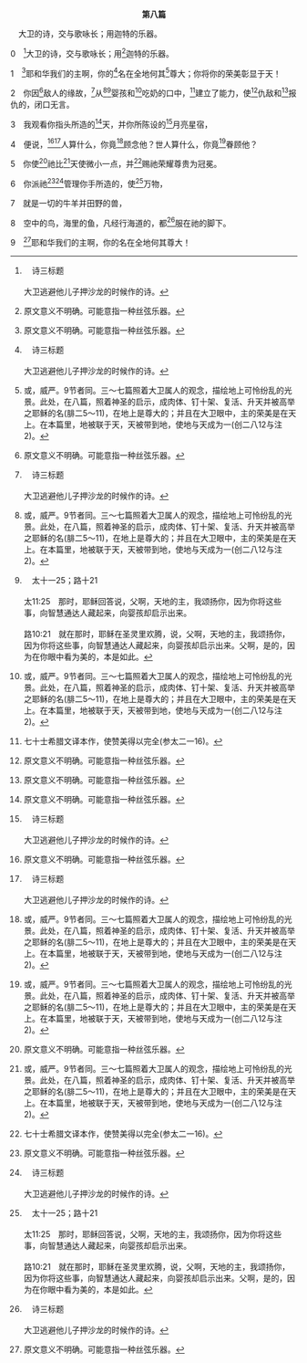 <p style="text-align:center;font-weight:bold;">第八篇</p>

<a name="0">

<span id="spsm">　大卫的诗，交与歌咏长；用迦特的乐器。

0　[^a]大卫的诗，交与歌咏长；用[^1]迦特的乐器。

[^1]:原文意义不明确。可能意指一种丝弦乐器。

[^a]:　诗三标题<br><br>大卫逃避他儿子押沙龙的时候作的诗。

1　[^1]耶和华我们的主啊，你的[^a]名在全地何其[^2]尊大；你将你的荣美彰显于天！

[^1]:三～七篇启示大卫关于敬虔生活的观念，而八篇是他受感赞美基督的尊大。

[^2]:或，威严。9节者同。三～七篇照着大卫属人的观念，描绘地上可怜纷乱的光景。此处，在八篇，照着神圣的启示，成肉体、钉十架、复活、升天并被高举之耶稣的名(腓二5～11)，在地上是尊大的；并且在大卫眼中，主的荣美是在天上。在本篇里，地被联于天，天被带到地，使地与天成为一(创二八12与注2)。

[^a]:　诗一四八13；赛十二4<br><br>诗148:13　愿这些都赞美耶和华的名，因为独有祂的名被尊崇；祂的荣美超乎天地之上。<br><br>赛12:4　在那日，你们要说，当称谢耶和华，呼求祂的名！将祂所行的传扬在万民中，提说祂的名已被尊崇。

2　你因[^1]敌人的缘故，[^a]从[^2][^b]婴孩和[^2]吃奶的口中，[^3]建立了能力，使[^1]仇敌和[^1]报仇的，闭口无言。

[^1]:表征撒但，他在神的国里是神的敌人(即对头)，在神国之外是神的仇敌，他也是在地上来去往返报仇的人(参伯一7，彼前五8)。在天上有神的荣美，在地上有耶稣尊大的名，但在天地之间有敌人、仇敌和报仇的(弗二2，六12)。主从婴孩和吃奶的(最年幼、最微小、最软弱的人)口中，建立了能力，使赞美得以完全，借此使这三类消极者闭口无言。在本篇里，完全的赞美包括赞美主在天上的荣美，祂在地上的尊大(1)，祂的成肉体、人性生活、受死、复活、升天和要来的国度(4～8)。要这样完全的赞美主，需要力量。主在祂救赎工作里最高的成就，乃是加强最软弱的和最微小的，并使他们口中所出、献给祂的赞美得以完全。

[^2]:表征诸天之国的子民，他们像小孩子(太十八3，十九14)。主的救恩(包括祂的救赎、重生、圣别、更新和变化)停止我们一切天然、属人的活动，使我们成为婴孩和吃奶的，来赞美祂。

[^3]:七十士希腊文译本作，使赞美得以完全(参太二一16)。

[^a]:　太二一16<br><br>太21:16　对祂说，这些人所说的，你听见了吗？耶稣对他们说，是的；经上说，“从婴孩和吃奶的口中，你使赞美得以完全。”难道你们没有念过吗？

[^b]:　太十一25；路十21<br><br>太11:25　那时，耶稣回答说，父啊，天地的主，我颂扬你，因为你将这些事，向智慧通达人藏起来，向婴孩却启示出来。<br><br>路10:21　就在那时，耶稣在圣灵里欢腾，说，父啊，天地的主，我颂扬你，因为你将这些事，向智慧通达人藏起来，向婴孩却启示出来。父啊，是的，因为在你眼中看为美的，本是如此。

3　我观看你指头所造的[^1]天，并你所陈设的[^a]月亮星宿，

[^1]:这里，在夜间(由月亮星宿所指明)大卫将他的眼光从注视地转而默想天。大卫从黑暗的地转开，注视天上的月亮星宿，就看见神的创造和宇宙中神圣的次序。主救赎的目的是要将我们的眼光从黑暗纷乱的地转向明亮有序的天。

[^a]:　创一16<br><br>创1:16　于是神造了两个大的光体，大的管昼，小的管夜；又造众星。

4　便说，[^1][^a]人算什么，你竟[^2]顾念他？世人算什么，你竟[^2]眷顾他？

[^1]:人是神创造里中心的对象，以成就祂的经纶，完成祂的心愿。4～6节所写关于人的事，先在创一26～28提到，然后在来二6～8引用。这三处经文启示在三个阶段里的人：首先是在创一26，在神的创造里，神所创造的人；第二是在本节，在人的堕落里，撒但所掳掠的人；第三是在来二6，为着完成神的救赎，成为肉体的那人基督。这样的人是神在祂的经纶里所顾念，并在祂成为肉体时所眷顾的。

[^2]:神在天上首先顾念人，然后祂借着成为肉体成为人(5上，约一14，腓二7)来眷顾人。如此，祂将天带到地，将地联于天，使二者成为一(约一51)。

[^a]:　伯七17；诗一四四3；来二6～8<br><br>伯7:17　人算什么，你竟看他为大，将他放在心上，<br><br>诗144:3　耶和华啊，人算什么，你竟认识他？世人算什么，你竟顾念他？<br><br>来2:6　但有人在经上某处郑重见证说，“人算什么，你竟顾念他？世人算什么，你竟眷顾他？<br><br>来2:7　你使祂比天使微小一点，赐祂荣耀尊贵为冠冕，并派祂管理你手所造的，<br><br>来2:8　叫万有都服在祂的脚下。”既叫万有都服祂，就没有留下一样不服祂的。只是如今我们还不见万有都服祂，

5　你使[^1]祂比[^2]天使微小一点，并[^3]赐祂荣耀尊贵为冠冕。

[^1]:指成为肉体的那人耶稣，连同祂的人性生活，为着祂包罗万有的死(来二7，9上)。见来二9注3。

[^2]:原文， elohim， 伊罗欣，通常译为神。此处照七十士希腊文译本(参来二7)。

[^3]:指基督在其中得荣耀的复活(约七39下，路二四26)，以及祂在其中得尊贵的升天(徒二33～36，五31上)。这含示基督复活和升天之前那包罗万有的死(来二9)。<br><br>本节描绘三一神在基督里经过过程的一切步骤：成为肉体、人性生活、受死、复活和升天。在这过程末了，祂终极完成为赐生命的灵(林前十五45下)，吹入祂信徒里面，并浇灌在祂信徒身上(约二十22，徒二17)。因此，神眷顾人是借着经过漫长的过程，成为赐生命的灵临到人，而进入人里面，住在人里面(约十四17，20)。

6　你派祂[^1][^a]管理你手所造的，使[^b]万物，

[^1]:6～8节特别指千年国，那人基督要在其中管理一切受造之物，也指国度的复兴。这话先应验在亚当身上(创一26～28)，但由于人的堕落而受破坏。这话将在千年国复兴时代里，完满应验于基督同祂的身体，就是得胜者身上(启二十4～6，太十九28，赛十一6～9，六五25)。

[^a]:　创一26；28；创九2<br><br>创1:26　神说，我们要按着我们的形像，照着我们的样式造人，使他们管理海里的鱼、空中的鸟、地上的牲畜和全地并地上所爬的一切爬物。<br><br>创1:28　神就赐福给他们；又对他们说，要繁衍增多，遍满地面，并制伏这地，也要管理海里的鱼、空中的鸟和地上各样行动的活物。<br><br>创9:2　地上的各样走兽和空中的各样飞鸟，以及地上一切的爬物并海里一切的鱼，都必畏惧、惊怕你们；这一切都交在你们手中了。

[^b]:　林前十五27；弗一22；来二8<br><br>林前15:27　因为神已叫万有都服在祂的脚下。祂既说万有都服了，明显那叫万有服祂的，就不在其内了。<br><br>弗1:22　将万有服在祂的脚下，并使祂向着召会作万有的头；<br><br>来2:8　叫万有都服在祂的脚下。”既叫万有都服祂，就没有留下一样不服祂的。只是如今我们还不见万有都服祂，

7　就是一切的牛羊并田野的兽，

8　空中的鸟，海里的鱼，凡经行海道的，都[^a]服在祂的脚下。

[^a]:　太二二44；林前十五25<br><br>太22:44　“主对我主说，你坐在我的右边，等我把你的仇敌，放在你的脚下？”<br><br>林前15:25　因为基督必要作王，直到神把一切仇敌都放在祂的脚下。

9　[^1]耶和华我们的主啊，你的名在全地何其尊大！

[^1]:在本节诗人认为地和天一样尊大，如太六9～10主的祷告前半段所指明的。在千年国时，地将是尊大的，因为基督之名的尊大要充满地；那时地和天要完全成为一。


